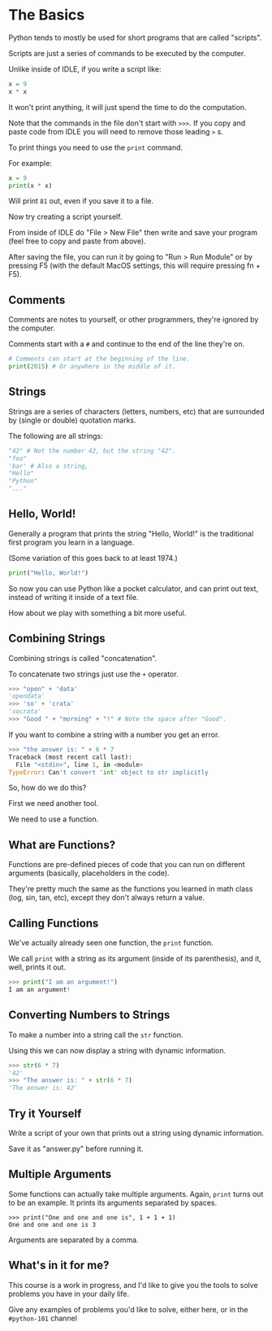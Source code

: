 # The Basics #

Python tends to mostly be used for short programs that are called
"scripts".

Scripts are just a series of commands to be executed by the computer.


Unlike inside of IDLE, if you write a script like:
```python
x = 9
x * x
```

It won't print anything, it will just spend the time to do the computation.

Note that the commands in the file don't start with `>>>`.  If you
copy and paste code from IDLE you will need to remove those leading
`>` s.


To print things you need to use the `print` command.

For example:
```python
x = 9
print(x * x)
```

Will print `81` out, even if you save it to a file.


Now try creating a script yourself.

From inside of IDLE do "File > New File" then write and save your
program (feel free to copy and paste from above).


After saving the file, you can run it by going to "Run > Run Module"
or by pressing F5 (with the default MacOS settings, this will require
pressing fn + F5).


## Comments ##

Comments are notes to yourself, or other programmers, they're ignored
by the computer.

Comments start with a `#` and continue to the end of the line they're
on.

```python
# Comments can start at the beginning of the line.
print(2015) # Or anywhere in the middle of it.
```


## Strings ##

Strings are a series of characters (letters, numbers, etc) that are
surrounded by (single or double) quotation marks.

The following are all strings:
```python
"42" # Not the number 42, but the string "42".
"foo"
'bar' # Also a string, 
"Hello"
"Python"
"..."
```


## Hello, World! ##

Generally a program that prints the string "Hello, World!" is
the traditional first program you learn in a language.

(Some variation of this goes back to at least 1974.)

```python
print("Hello, World!")
```


So now you can use Python like a pocket calculator, and can print out
text, instead of writing it inside of a text file.

How about we play with something a bit more useful.


## Combining Strings ##

Combining strings is called "concatenation".

To concatenate two strings just use the `+` operator.

```python
>>> "open" + 'data'
'opendata'
>>> 'so' + 'crata'
'socrata'
>>> "Good " + "morning" + "!" # Note the space after "Good".
```



If you want to combine a string with a number you get an error.

```python
>>> "the answer is: " + 6 * 7
Traceback (most recent call last):
  File "<stdin>", line 1, in <module>
TypeError: Can't convert 'int' object to str implicitly
```

So, how do we do this?

First we need another tool.

We need to use a function.


## What are Functions? ##

Functions are pre-defined pieces of code that you can run on different
arguments (basically, placeholders in the code).

They're pretty much the same as the functions you learned in math class
(log, sin, tan, etc), except they don't always return a value.


## Calling Functions ##

We've actually already seen one function, the `print` function.

We call `print` with a string as its argument (inside of its
parenthesis), and it, well, prints it out.

```python
>>> print("I am an argument!")
I am an argument!
```


## Converting Numbers to Strings ##

To make a number into a string call the `str` function.

Using this we can now display a string with dynamic information.

```python
>>> str(6 * 7)
'42'
>>> "The answer is: " + str(6 * 7)
'The answer is: 42'
```


## Try it Yourself ##

Write a script of your own that prints out a string using dynamic
information.

Save it as "answer.py" before running it.


## Multiple Arguments ##

Some functions can actually take multiple arguments.  Again, `print`
turns out to be an example.  It prints its arguments separated
by spaces.

```
>>> print("One and one and one is", 1 + 1 + 1)
One and one and one is 3
```

Arguments are separated by a comma.


## What's in it for me? ##

This course is a work in progress, and I'd like to give you the tools
to solve problems you have in your daily life.

Give any examples of problems you'd like to solve, either here, or in
the `#python-101` channel





